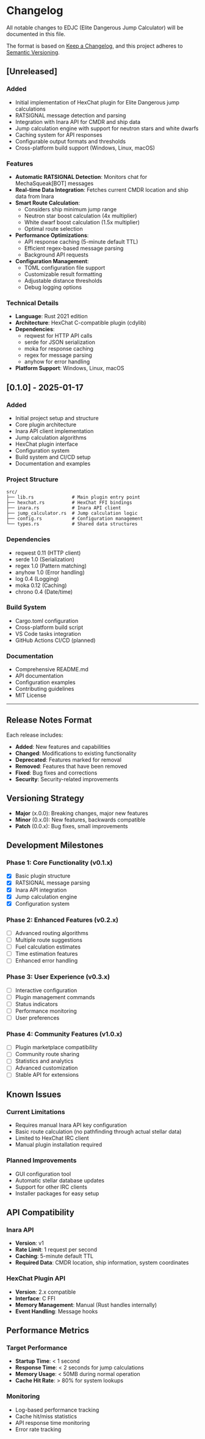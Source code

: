 # Changelog

All notable changes to EDJC (Elite Dangerous Jump Calculator) will be documented in this file.

The format is based on [Keep a Changelog](https://keepachangelog.com/en/1.0.0/),
and this project adheres to [Semantic Versioning](https://semver.org/spec/v2.0.0.html).

## [Unreleased]

### Added
- Initial implementation of HexChat plugin for Elite Dangerous jump calculations
- RATSIGNAL message detection and parsing
- Integration with Inara API for CMDR and ship data
- Jump calculation engine with support for neutron stars and white dwarfs
- Caching system for API responses
- Configurable output formats and thresholds
- Cross-platform build support (Windows, Linux, macOS)

### Features
- **Automatic RATSIGNAL Detection**: Monitors chat for MechaSqueak[BOT] messages
- **Real-time Data Integration**: Fetches current CMDR location and ship data from Inara
- **Smart Route Calculation**: 
  - Considers ship minimum jump range
  - Neutron star boost calculation (4x multiplier)
  - White dwarf boost calculation (1.5x multiplier)
  - Optimal route selection
- **Performance Optimizations**:
  - API response caching (5-minute default TTL)
  - Efficient regex-based message parsing
  - Background API requests
- **Configuration Management**:
  - TOML configuration file support
  - Customizable result formatting
  - Adjustable distance thresholds
  - Debug logging options

### Technical Details
- **Language**: Rust 2021 edition
- **Architecture**: HexChat C-compatible plugin (cdylib)
- **Dependencies**: 
  - reqwest for HTTP API calls
  - serde for JSON serialization
  - moka for response caching
  - regex for message parsing
  - anyhow for error handling
- **Platform Support**: Windows, Linux, macOS

## [0.1.0] - 2025-01-17

### Added
- Initial project setup and structure
- Core plugin architecture
- Inara API client implementation
- Jump calculation algorithms
- HexChat plugin interface
- Configuration system
- Build system and CI/CD setup
- Documentation and examples

### Project Structure
```
src/
├── lib.rs              # Main plugin entry point
├── hexchat.rs          # HexChat FFI bindings
├── inara.rs            # Inara API client
├── jump_calculator.rs  # Jump calculation logic
├── config.rs           # Configuration management
└── types.rs            # Shared data structures
```

### Dependencies
- reqwest 0.11 (HTTP client)
- serde 1.0 (Serialization)
- regex 1.0 (Pattern matching)
- anyhow 1.0 (Error handling)
- log 0.4 (Logging)
- moka 0.12 (Caching)
- chrono 0.4 (Date/time)

### Build System
- Cargo.toml configuration
- Cross-platform build script
- VS Code tasks integration
- GitHub Actions CI/CD (planned)

### Documentation
- Comprehensive README.md
- API documentation
- Configuration examples
- Contributing guidelines
- MIT License

---

## Release Notes Format

Each release includes:
- **Added**: New features and capabilities
- **Changed**: Modifications to existing functionality
- **Deprecated**: Features marked for removal
- **Removed**: Features that have been removed
- **Fixed**: Bug fixes and corrections
- **Security**: Security-related improvements

## Versioning Strategy

- **Major** (x.0.0): Breaking changes, major new features
- **Minor** (0.x.0): New features, backwards compatible
- **Patch** (0.0.x): Bug fixes, small improvements

## Development Milestones

### Phase 1: Core Functionality (v0.1.x)
- [x] Basic plugin structure
- [x] RATSIGNAL message parsing
- [x] Inara API integration
- [x] Jump calculation engine
- [x] Configuration system

### Phase 2: Enhanced Features (v0.2.x)
- [ ] Advanced routing algorithms
- [ ] Multiple route suggestions
- [ ] Fuel calculation estimates
- [ ] Time estimation features
- [ ] Enhanced error handling

### Phase 3: User Experience (v0.3.x)
- [ ] Interactive configuration
- [ ] Plugin management commands
- [ ] Status indicators
- [ ] Performance monitoring
- [ ] User preferences

### Phase 4: Community Features (v1.0.x)
- [ ] Plugin marketplace compatibility
- [ ] Community route sharing
- [ ] Statistics and analytics
- [ ] Advanced customization
- [ ] Stable API for extensions

## Known Issues

### Current Limitations
- Requires manual Inara API key configuration
- Basic route calculation (no pathfinding through actual stellar data)
- Limited to HexChat IRC client
- Manual plugin installation required

### Planned Improvements
- GUI configuration tool
- Automatic stellar database updates
- Support for other IRC clients
- Installer packages for easy setup

## API Compatibility

### Inara API
- **Version**: v1
- **Rate Limit**: 1 request per second
- **Caching**: 5-minute default TTL
- **Required Data**: CMDR location, ship information, system coordinates

### HexChat Plugin API
- **Version**: 2.x compatible
- **Interface**: C FFI
- **Memory Management**: Manual (Rust handles internally)
- **Event Handling**: Message hooks

## Performance Metrics

### Target Performance
- **Startup Time**: < 1 second
- **Response Time**: < 2 seconds for jump calculations
- **Memory Usage**: < 50MB during normal operation
- **Cache Hit Rate**: > 80% for system lookups

### Monitoring
- Log-based performance tracking
- Cache hit/miss statistics
- API response time monitoring
- Error rate tracking
